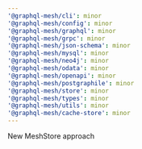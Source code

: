 ```yaml
---
'@graphql-mesh/cli': minor
'@graphql-mesh/config': minor
'@graphql-mesh/graphql': minor
'@graphql-mesh/grpc': minor
'@graphql-mesh/json-schema': minor
'@graphql-mesh/mysql': minor
'@graphql-mesh/neo4j': minor
'@graphql-mesh/odata': minor
'@graphql-mesh/openapi': minor
'@graphql-mesh/postgraphile': minor
'@graphql-mesh/store': minor
'@graphql-mesh/types': minor
'@graphql-mesh/utils': minor
'@graphql-mesh/cache-store': minor
---
```


New MeshStore approach
